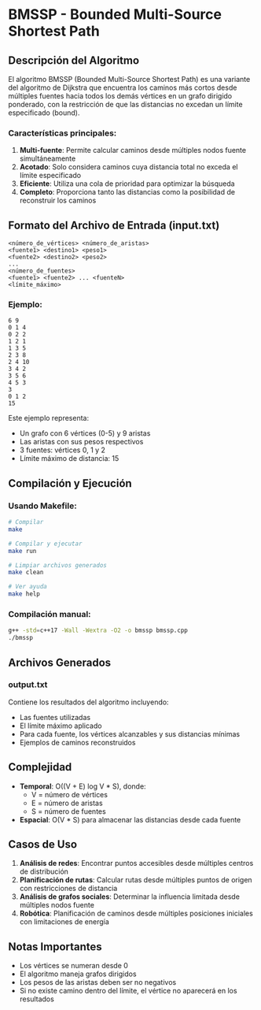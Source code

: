 # BMSSP - Bounded Multi-Source Shortest Path

## Descripción del Algoritmo

El algoritmo BMSSP (Bounded Multi-Source Shortest Path) es una variante del algoritmo de Dijkstra que encuentra los caminos más cortos desde múltiples fuentes hacia todos los demás vértices en un grafo dirigido ponderado, con la restricción de que las distancias no excedan un límite especificado (bound).

### Características principales:

1. **Multi-fuente**: Permite calcular caminos desde múltiples nodos fuente simultáneamente
2. **Acotado**: Solo considera caminos cuya distancia total no exceda el límite especificado
3. **Eficiente**: Utiliza una cola de prioridad para optimizar la búsqueda
4. **Completo**: Proporciona tanto las distancias como la posibilidad de reconstruir los caminos

## Formato del Archivo de Entrada (input.txt)

```
<número_de_vértices> <número_de_aristas>
<fuente1> <destino1> <peso1>
<fuente2> <destino2> <peso2>
...
<número_de_fuentes>
<fuente1> <fuente2> ... <fuenteN>
<límite_máximo>
```

### Ejemplo:
```
6 9
0 1 4
0 2 2
1 2 1
1 3 5
2 3 8
2 4 10
3 4 2
3 5 6
4 5 3
3
0 1 2
15
```

Este ejemplo representa:
- Un grafo con 6 vértices (0-5) y 9 aristas
- Las aristas con sus pesos respectivos
- 3 fuentes: vértices 0, 1 y 2
- Límite máximo de distancia: 15

## Compilación y Ejecución

### Usando Makefile:
```bash
# Compilar
make

# Compilar y ejecutar
make run

# Limpiar archivos generados
make clean

# Ver ayuda
make help
```

### Compilación manual:
```bash
g++ -std=c++17 -Wall -Wextra -O2 -o bmssp bmssp.cpp
./bmssp
```

## Archivos Generados

### output.txt
Contiene los resultados del algoritmo incluyendo:
- Las fuentes utilizadas
- El límite máximo aplicado
- Para cada fuente, los vértices alcanzables y sus distancias mínimas
- Ejemplos de caminos reconstruidos

## Complejidad

- **Temporal**: O((V + E) log V * S), donde:
  - V = número de vértices
  - E = número de aristas  
  - S = número de fuentes
- **Espacial**: O(V * S) para almacenar las distancias desde cada fuente

## Casos de Uso

1. **Análisis de redes**: Encontrar puntos accesibles desde múltiples centros de distribución
2. **Planificación de rutas**: Calcular rutas desde múltiples puntos de origen con restricciones de distancia
3. **Análisis de grafos sociales**: Determinar la influencia limitada desde múltiples nodos fuente
4. **Robótica**: Planificación de caminos desde múltiples posiciones iniciales con limitaciones de energía

## Notas Importantes

- Los vértices se numeran desde 0
- El algoritmo maneja grafos dirigidos
- Los pesos de las aristas deben ser no negativos
- Si no existe camino dentro del límite, el vértice no aparecerá en los resultados

